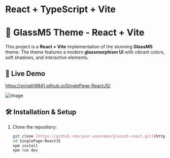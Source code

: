 # React + TypeScript + Vite

# 🌟 GlassM5 Theme - React + Vite  

This project is a **React + Vite** implementation of the stunning **GlassM5** theme. The theme features a modern **glassmorphism UI** with vibrant colors, soft shadows, and interactive elements.

## 🚀 **Live Demo**
https://srinath9841.github.io/SinglePage-ReactJS/

![image](https://github.com/user-attachments/assets/f79c972c-9739-435b-9427-e228f7d958ab)


## 🛠️ Installation & Setup

1. Clone the repository:
   ```sh
   git clone [https://github.com/your-username/glassm5-react.git](https://github.com/Srinath9841/SinglePage-ReactJS.git)
   cd SinglePage-ReactJS
   npm install
   npm run dev
